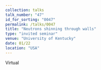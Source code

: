 ```yaml
---
collection: talks
talk_number: "47"
id_for_sorting: "0047"
permalink: /talks/0047
title: "Neutrons shinning through walls" 
type: "invited seminar"
venue: "University of Kentucky"
date: 01/22
location: "USA"
---
```


Virtual
